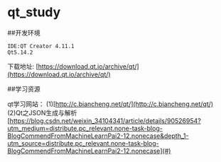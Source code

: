 # qt_study  
 
##开发环境  
``` 
IDE:QT Creator 4.11.1  
Qt5.14.2  
``` 
下载地址: [https://download.qt.io/archive/qt/](https://download.qt.io/archive/qt/)


  
##学习资源 

qt学习网站： 
(1)[http://c.biancheng.net/qt/](http://c.biancheng.net/qt/)  
(2)Qt之JSON生成与解析  
  [https://blog.csdn.net/weixin_34104341/article/details/90526954?utm_medium=distribute.pc_relevant.none-task-blog-BlogCommendFromMachineLearnPai2-12.nonecase&depth_1-utm_source=distribute.pc_relevant.none-task-blog-BlogCommendFromMachineLearnPai2-12.nonecase](#)  

